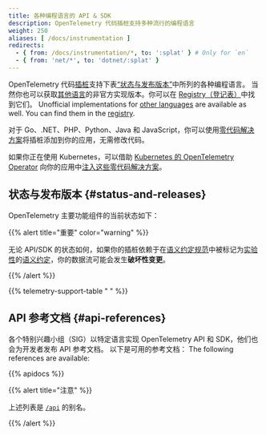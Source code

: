 ```yaml
---
title: 各种编程语言的 API & SDK
description: OpenTelemetry 代码插桩支持多种流行的编程语言
weight: 250
aliases: [ /docs/instrumentation ]
redirects:
  - { from: /docs/instrumentation/*, to: ':splat' } # Only for `en`
  - { from: 'net/*', to: 'dotnet/:splat' }
---
```


OpenTelemetry 代码[插桩][instrumentation]支持下表[“状态与发布版本”](#status-and-releases)中所列的各种编程语言。
当然你也可以获取[其他语言](/docs/languages/other)的非官方实现版本。你可以在 [Registry（登记表）](/ecosystem/registry/)中找到它们。 Unofficial
implementations for [other languages](/docs/languages/other) are available as
well. You can find them in the [registry](/ecosystem/registry/).

对于 Go、.NET、PHP、Python、Java 和 JavaScript，你可以使用[零代码解决方案](/docs/zero-code)将插桩添加到你的应用，无需修改代码。

如果你正在使用 Kubernetes，可以借助 [Kubernetes 的 OpenTelemetry Operator][otel-op] 向你的应用中[注入这些零代码解决方案][zero-code]。

## 状态与发布版本 {#status-and-releases}

OpenTelemetry 主要功能组件的当前状态如下：

{{% alert title="重要" color="warning" %}}

无论 API/SDK 的状态如何，如果你的插桩依赖于在[语义约定规范][semantic conventions specification]中被标记为[实验性][Experimental]的[语义约定][semantic conventions]，你的数据流可能会发生**破坏性变更**。

[semantic conventions]: /docs/concepts/semantic-conventions/
[Experimental]: /docs/specs/otel/document-status/
[semantic conventions specification]: /docs/specs/semconv/

{{% /alert %}}

{{% telemetry-support-table " " %}}

## API 参考文档 {#api-references}

各个特别兴趣小组（SIG）以特定语言实现 OpenTelemetry API 和 SDK，他们也会为开发者发布 API 参考文档。
以下是可用的参考文档： The following
references are available:

{{% apidocs %}}

{{% alert title="注意" %}}

上述列表是 [`/api`](/api) 的别名。

{{% /alert %}}

[zero-code]: /docs/platforms/kubernetes/operator/automatic/
[instrumentation]: /docs/concepts/instrumentation/
[otel-op]: /docs/platforms/kubernetes/operator/
